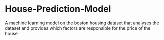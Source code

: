 # House-Prediction-Model
A machine learning model on the boston housing dataset that analyses the dataset and provides which factors are responsible for the price of the house
